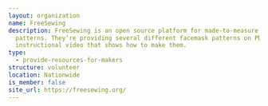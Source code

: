 ```yaml
---
layout: organization
name: FreeSewing
description: FreeSewing is an open source platform for made-to-measure sewing
  patterns. They’re providing several different facemask patterns on PDF and an
  instructional video that shows how to make them.
type:
  - provide-resources-for-makers
structure: volunteer
location: Nationwide
is_member: false
site_url: https://freesewing.org/
---
```

